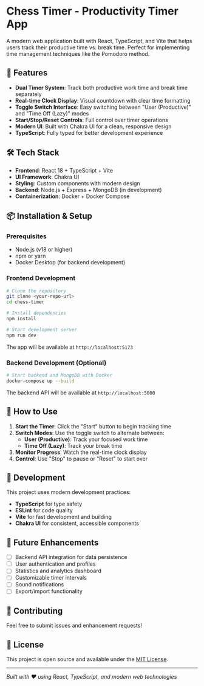 # Chess Timer - Productivity Timer App

A modern web application built with React, TypeScript, and Vite that helps users track their productive time vs. break time. Perfect for implementing time management techniques like the Pomodoro method.

## 🚀 Features

- **Dual Timer System**: Track both productive work time and break time separately
- **Real-time Clock Display**: Visual countdown with clear time formatting
- **Toggle Switch Interface**: Easy switching between "User (Productive)" and "Time Off (Lazy)" modes
- **Start/Stop/Reset Controls**: Full control over timer operations
- **Modern UI**: Built with Chakra UI for a clean, responsive design
- **TypeScript**: Fully typed for better development experience

## 🛠️ Tech Stack

- **Frontend**: React 18 + TypeScript + Vite
- **UI Framework**: Chakra UI
- **Styling**: Custom components with modern design
- **Backend**: Node.js + Express + MongoDB (in development)
- **Containerization**: Docker + Docker Compose

## 📦 Installation & Setup

### Prerequisites
- Node.js (v18 or higher)
- npm or yarn
- Docker Desktop (for backend development)

### Frontend Development
```bash
# Clone the repository
git clone <your-repo-url>
cd chess-timer

# Install dependencies
npm install

# Start development server
npm run dev
```

The app will be available at `http://localhost:5173`

### Backend Development (Optional)
```bash
# Start backend and MongoDB with Docker
docker-compose up --build
```

The backend API will be available at `http://localhost:5000`

## 🎯 How to Use

1. **Start the Timer**: Click the "Start" button to begin tracking time
2. **Switch Modes**: Use the toggle switch to alternate between:
   - **User (Productive)**: Track your focused work time
   - **Time Off (Lazy)**: Track your break time
3. **Monitor Progress**: Watch the real-time clock display
4. **Control**: Use "Stop" to pause or "Reset" to start over

## 🔧 Development

This project uses modern development practices:

- **TypeScript** for type safety
- **ESLint** for code quality
- **Vite** for fast development and building
- **Chakra UI** for consistent, accessible components

## 📝 Future Enhancements

- [ ] Backend API integration for data persistence
- [ ] User authentication and profiles
- [ ] Statistics and analytics dashboard
- [ ] Customizable timer intervals
- [ ] Sound notifications
- [ ] Export/import functionality

## 🤝 Contributing

Feel free to submit issues and enhancement requests!

## 📄 License

This project is open source and available under the [MIT License](LICENSE).

---

*Built with ❤️ using React, TypeScript, and modern web technologies*
